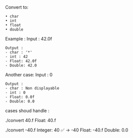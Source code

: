 Convert to: 

    • char
    • int
    • float
    • double

Example :
    Input : 42.0f

    Output :
    - char : '*'
    - int : 42
    - Float: 42.0f
    - Double: 42.0

Another case:
    Input : 0

    Output :
    - char : Non displayable
    - int : 0
    - Float: 0.0f
    - Double: 0.0

cases shoud handle : 

./convert 40.f
    Float: 40.f

./convert -40.f
    Integer: 40 ✅ -> -40
    Float: -40.f
    Double: 0.0